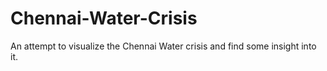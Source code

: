 # Chennai-Water-Crisis
An attempt to visualize the Chennai Water crisis and find some insight into it.
